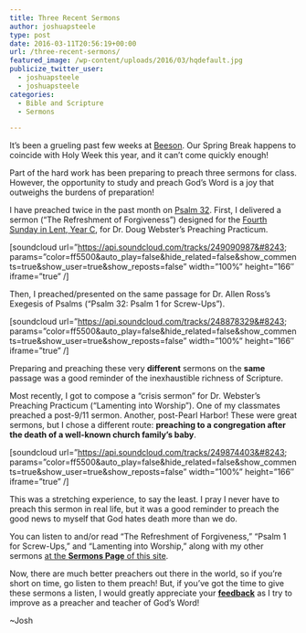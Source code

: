 ```yaml
---
title: Three Recent Sermons
author: joshuapsteele
type: post
date: 2016-03-11T20:56:19+00:00
url: /three-recent-sermons/
featured_image: /wp-content/uploads/2016/03/hqdefault.jpg
publicize_twitter_user:
  - joshuapsteele
  - joshuapsteele
categories:
  - Bible and Scripture
  - Sermons

---
```

It&#8217;s been a grueling past few weeks at [Beeson][1]. Our Spring Break happens to coincide with Holy Week this year, and it can&#8217;t come quickly enough!

Part of the hard work has been preparing to preach three sermons for class. However, the opportunity to study and preach God&#8217;s Word is a joy that outweighs the burdens of preparation!

I have preached twice in the past month on [Psalm 32][2]. First, I delivered a sermon (&#8220;The Refreshment of Forgiveness&#8221;) designed for the [Fourth Sunday in Lent, Year C][3], for Dr. Doug Webster&#8217;s Preaching Practicum.

[soundcloud url=&#8221;https://api.soundcloud.com/tracks/249090987&#8243; params=&#8221;color=ff5500&auto\_play=false&hide\_related=false&show\_comments=true&show\_user=true&show_reposts=false&#8221; width=&#8221;100%&#8221; height=&#8221;166&#8243; iframe=&#8221;true&#8221; /]

Then, I preached/presented on the same passage for Dr. Allen Ross&#8217;s Exegesis of Psalms (&#8220;Psalm 32: Psalm 1 for Screw-Ups&#8221;).

[soundcloud url=&#8221;https://api.soundcloud.com/tracks/248878329&#8243; params=&#8221;color=ff5500&auto\_play=false&hide\_related=false&show\_comments=true&show\_user=true&show_reposts=false&#8221; width=&#8221;100%&#8221; height=&#8221;166&#8243; iframe=&#8221;true&#8221; /]

Preparing and preaching these very **different** sermons on the **same** passage was a good reminder of the inexhaustible richness of Scripture.

Most recently, I got to compose a &#8220;crisis sermon&#8221; for Dr. Webster&#8217;s Preaching Practicum (&#8220;Lamenting into Worship&#8221;). One of my classmates preached a post-9/11 sermon. Another, post-Pearl Harbor! These were great sermons, but I chose a different route: **preaching to a congregation after the death of a well-known church family&#8217;s baby**.

[soundcloud url=&#8221;https://api.soundcloud.com/tracks/249874403&#8243; params=&#8221;color=ff5500&auto\_play=false&hide\_related=false&show\_comments=true&show\_user=true&show_reposts=false&#8221; width=&#8221;100%&#8221; height=&#8221;166&#8243; iframe=&#8221;true&#8221; /]

This was a stretching experience, to say the least. I pray I never have to preach this sermon in real life, but it was a good reminder to preach the good news to myself that God hates death more than we do.

You can listen to and/or read &#8220;The Refreshment of Forgiveness,&#8221; &#8220;Psalm 1 for Screw-Ups,&#8221; and &#8220;Lamenting into Worship,&#8221; along with my other sermons [at the **Sermons Page** of this site][4].

Now, there are much better preachers out there in the world, so if you&#8217;re short on time, go listen to them preach! But, if you&#8217;ve got the time to give these sermons a listen, I would greatly appreciate your [**feedback**][5] as I try to improve as a preacher and teacher of God&#8217;s Word!

~Josh

 [1]: http://www.beesondivinity.com/
 [2]: https://www.biblegateway.com/passage/?search=Psalm%2032
 [3]: http://www.lectionarypage.net/YearC_RCL/Lent/CLent4_RCL.html
 [4]: https://joshuapsteele.com/sermons/
 [5]: https://joshuapsteele.com/contact/